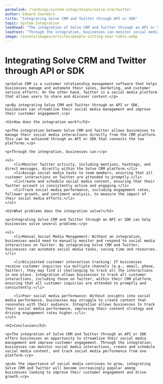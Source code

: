 ```yaml
---
permalink: /landings/system-integrations/solve-crm/twitter
author: Edward Saunders
title: "Integrating Solve CRM and Twitter through API or SDK"
topic: System Integration
leadhead: "The integration of Solve CRM and Twitter through an API or SDK offers businesses an opportunity to streamline their social media management and improve customer engagement"
leadtext: "Through the integration, businesses can monitor social media interactions, create and schedule social media content, and track social media performance from one platform."
image: /assets/images/articles/people-sitting-near-table.webp
---
```

<div class="arttext">	<h1>Integrating Solve CRM and Twitter through API or SDK</h1>

	<p>Solve CRM is a customer relationship management software that helps businesses manage and automate their sales, marketing, and customer service efforts. On the other hand, Twitter is a social media platform that allows users to share and discover content.</p>

	<p>By integrating Solve CRM and Twitter through an API or SDK, businesses can streamline their social media management and improve their customer engagement.</p>

	<h2>How does the integration work?</h2>

	<p>The integration between Solve CRM and Twitter allows businesses to manage their social media interactions directly from the CRM platform. This can be achieved through an API or SDK that connects the two platforms.</p>

	<p>Through the integration, businesses can:</p>

	<ul>
		<li>Monitor Twitter activity, including mentions, hashtags, and direct messages, directly within the Solve CRM platform.</li>
		<li>Assign social media tasks to team members, ensuring that all customer interactions on Twitter are attended to promptly.</li>
		<li>Create and schedule social media content, ensuring that their Twitter account is consistently active and engaging.</li>
		<li>Track social media performance, including engagement rates, follower growth, and sentiment analysis, to measure the impact of their social media efforts.</li>
	</ul>

	<h2>What problems does the integration solve?</h2>

	<p>Integrating Solve CRM and Twitter through an API or SDK can help businesses solve several problems:</p>

	<ul>
		<li>Manual Social Media Management: Without an integration, businesses would need to manually monitor and respond to social media interactions on Twitter. By integrating Solve CRM and Twitter, businesses can automate social media tasks, saving time and resources.</li>

		<li>Disjointed customer interaction tracking: If businesses receive customer inquiries via multiple channels (e.g., email, phone, Twitter), they may find it challenging to track all the interactions in one place. Integration allows businesses to track all customer interactions, including those on Twitter, within their CRM platform, ensuring that all customer inquiries are attended to promptly and consistently.</li>

		<li>Poor social media performance: Without insights into social media performance, businesses may struggle to create content that resonates with their audience. Integration allows businesses to track their social media performance, improving their content strategy and driving engagement rates higher.</li>
	</ul>

	<h2>Conclusion</h2>

	<p>The integration of Solve CRM and Twitter through an API or SDK offers businesses an opportunity to streamline their social media management and improve customer engagement. Through the integration, businesses can monitor social media interactions, create and schedule social media content, and track social media performance from one platform.</p>

	<p>As the importance of social media continues to grow, integrating Solve CRM and Twitter will become increasingly popular among businesses looking to improve their customer engagement and drive growth.</p>
</div>